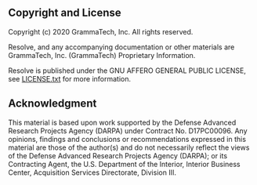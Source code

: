 ## Copyright and License
Copyright (c) 2020 GrammaTech, Inc. All rights reserved.

Resolve, and any accompanying documentation or other materials are
GrammaTech, Inc. (GrammaTech) Proprietary Information.

Resolve is published under the GNU AFFERO GENERAL PUBLIC LICENSE, see
[LICENSE.txt](LICENSE.txt) for more information.

## Acknowledgment
This material is based upon work supported by the Defense Advanced
Research Projects Agency (DARPA) under Contract No. D17PC00096. Any
opinions, findings and conclusions or recommendations expressed in
this material are those of the author(s) and do not necessarily
reflect the views of the Defense Advanced Research Projects Agency
(DARPA); or its Contracting Agent, the U.S. Department of the
Interior, Interior Business Center, Acquisition Services Directorate,
Division III.
